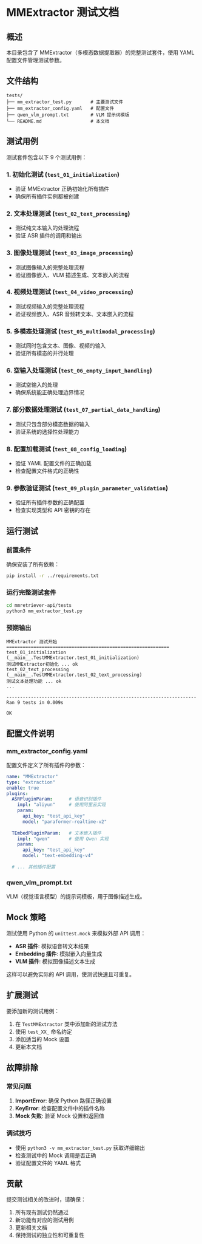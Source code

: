 # MMExtractor 测试文档

## 概述

本目录包含了 MMExtractor（多模态数据提取器）的完整测试套件，使用 YAML 配置文件管理测试参数。

## 文件结构

```
tests/
├── mm_extractor_test.py       # 主要测试文件
├── mm_extractor_config.yaml   # 配置文件
├── qwen_vlm_prompt.txt        # VLM 提示词模板
└── README.md                  # 本文档
```

## 测试用例

测试套件包含以下 9 个测试用例：

### 1. 初始化测试 (`test_01_initialization`)
- 验证 MMExtractor 正确初始化所有插件
- 确保所有插件实例都被创建

### 2. 文本处理测试 (`test_02_text_processing`) 
- 测试纯文本输入的处理流程
- 验证 ASR 插件的调用和输出

### 3. 图像处理测试 (`test_03_image_processing`)
- 测试图像输入的完整处理流程
- 验证图像嵌入、VLM 描述生成、文本嵌入的流程

### 4. 视频处理测试 (`test_04_video_processing`)
- 测试视频输入的完整处理流程  
- 验证视频嵌入、ASR 音频转文本、文本嵌入的流程

### 5. 多模态处理测试 (`test_05_multimodal_processing`)
- 测试同时包含文本、图像、视频的输入
- 验证所有模态的并行处理

### 6. 空输入处理测试 (`test_06_empty_input_handling`)
- 测试空输入的处理
- 确保系统能正确处理边界情况

### 7. 部分数据处理测试 (`test_07_partial_data_handling`)
- 测试只包含部分模态数据的输入
- 验证系统的选择性处理能力

### 8. 配置加载测试 (`test_08_config_loading`)
- 验证 YAML 配置文件的正确加载
- 检查配置文件格式的正确性

### 9. 参数验证测试 (`test_09_plugin_parameter_validation`)
- 验证所有插件参数的正确配置
- 检查实现类型和 API 密钥的存在

## 运行测试

### 前置条件

确保安装了所有依赖：
```bash
pip install -r ../requirements.txt
```

### 运行完整测试套件

```bash
cd mmretriever-api/tests
python3 mm_extractor_test.py
```

### 预期输出

```
MMExtractor 测试开始
============================================================
test_01_initialization (__main__.TestMMExtractor.test_01_initialization)
测试MMExtractor初始化 ... ok
test_02_text_processing (__main__.TestMMExtractor.test_02_text_processing)
测试文本处理功能 ... ok
...

----------------------------------------------------------------------
Ran 9 tests in 0.009s

OK
```

## 配置文件说明

### mm_extractor_config.yaml

配置文件定义了所有插件的参数：

```yaml
name: "MMExtractor"
type: "extraction"
enable: true
plugins:
  ASRPluginParam:      # 语音识别插件
    impl: "aliyun"     # 使用阿里云实现
    param:
      api_key: "test_api_key"
      model: "paraformer-realtime-v2"
      
  TEmbedPluginParam:   # 文本嵌入插件  
    impl: "qwen"       # 使用 Qwen 实现
    param:
      api_key: "test_api_key"
      model: "text-embedding-v4"
      
  # ... 其他插件配置
```

### qwen_vlm_prompt.txt

VLM（视觉语言模型）的提示词模板，用于图像描述生成。

## Mock 策略

测试使用 Python 的 `unittest.mock` 来模拟外部 API 调用：

- **ASR 插件**: 模拟语音转文本结果
- **Embedding 插件**: 模拟嵌入向量生成  
- **VLM 插件**: 模拟图像描述文本生成

这样可以避免实际的 API 调用，使测试快速且可重复。

## 扩展测试

要添加新的测试用例：

1. 在 `TestMMExtractor` 类中添加新的测试方法
2. 使用 `test_XX_` 命名约定
3. 添加适当的 Mock 设置
4. 更新本文档

## 故障排除

### 常见问题

1. **ImportError**: 确保 Python 路径正确设置
2. **KeyError**: 检查配置文件中的插件名称
3. **Mock 失败**: 验证 Mock 设置和返回值

### 调试技巧

- 使用 `python3 -v mm_extractor_test.py` 获取详细输出
- 检查测试中的 Mock 调用是否正确
- 验证配置文件的 YAML 格式

## 贡献

提交测试相关的改进时，请确保：

1. 所有现有测试仍然通过
2. 新功能有对应的测试用例
3. 更新相关文档
4. 保持测试的独立性和可重复性 